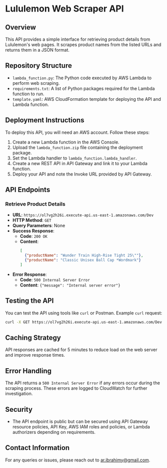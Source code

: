 # Lululemon Web Scraper API

## Overview
This API provides a simple interface for retrieving product details from Lululemon's web pages. It scrapes product names from the listed URLs and returns them in a JSON format.

## Repository Structure
- `lambda_function.py`: The Python code executed by AWS Lambda to perform web scraping.
- `requirements.txt`: A list of Python packages required for the Lambda function to run.
- `template.yaml`: AWS CloudFormation template for deploying the API and Lambda function.

## Deployment Instructions
To deploy this API, you will need an AWS account. Follow these steps:
1. Create a new Lambda function in the AWS Console.
2. Upload the `lambda_function.zip` file containing the deployment package.
3. Set the Lambda handler to `lambda_function.lambda_handler`.
4. Create a new REST API in API Gateway and link it to your Lambda function.
5. Deploy your API and note the Invoke URL provided by API Gateway.

## API Endpoints
### Retrieve Product Details
- **URL**: `https://ol7vg2h26i.execute-api.us-east-1.amazonaws.com/Dev`
- **HTTP Method**: `GET`
- **Query Parameters**: None
- **Success Response**:
  - **Code**: `200 OK`
  - **Content**:
    ```json
    [
      {"productName": "Wunder Train High-Rise Tight 25\""},
      {"productName": "Classic Unisex Ball Cap *Wordmark"}
    ]
    ```
- **Error Response**:
  - **Code**: `500 Internal Server Error`
  - **Content**: `{"message": "Internal server error"}`

## Testing the API
You can test the API using tools like `curl` or Postman. Example `curl` request:
```bash
curl -X GET https://ol7vg2h26i.execute-api.us-east-1.amazonaws.com/Dev
```

## Caching Strategy
API responses are cached for 5 minutes to reduce load on the web server and improve response times.

## Error Handling
The API returns a `500 Internal Server Error` if any errors occur during the scraping process. These errors are logged to CloudWatch for further investigation.

## Security
- The API endpoint is public but can be secured using API Gateway resource policies, API Key, AWS IAM roles and policies, or Lambda authorizers depending on requirements.

## Contact Information
For any queries or issues, please reach out to ar.ibrahimy@gmail.com.